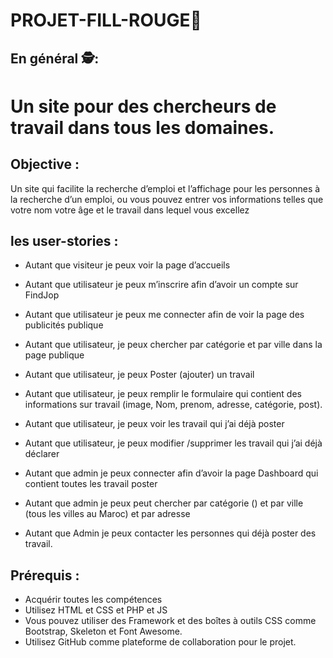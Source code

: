 # PROJET-FILL-ROUGE🚨


 ## En général 🕵️:
 # Un site pour des chercheurs de travail dans tous les domaines. 
 ## Objective :

Un site qui facilite la recherche d’emploi et l’affichage  pour les personnes à la recherche d’un emploi, ou vous pouvez entrer vos informations telles que votre nom votre âge et le travail dans lequel vous excellez

## les  user-stories :
  
*  Autant que visiteur je peux voir la page d’accueils 
*   Autant que utilisateur je peux m’inscrire afin d’avoir un compte sur FindJop
*   Autant que utilisateur je peux me connecter afin de voir la page des publicités publique
*   Autant que utilisateur, je peux chercher par catégorie et par ville dans la page publique

*   Autant que utilisateur, je peux Poster (ajouter) un travail  

*   Autant que utilisateur, je peux remplir le formulaire qui contient des informations sur travail (image, Nom, prenom, adresse, catégorie, post).

*   Autant que utilisateur, je peux voir les travail qui j’ai déjà poster

*   Autant que utilisateur, je peux modifier /supprimer les travail qui j’ai déjà déclarer

*   Autant que admin je peux connecter afin d’avoir la page Dashboard qui contient toutes les travail poster 

*   Autant que admin je peux peut chercher par catégorie () et par ville (tous les villes au Maroc) et par adresse

*   Autant que Admin je peux contacter les personnes qui déjà poster des travail. 

## Prérequis :

* Acquérir toutes les compétences
* Utilisez HTML et CSS et PHP et JS
* Vous pouvez utiliser des Framework et des boîtes à outils CSS comme Bootstrap, Skeleton et Font Awesome.
* Utilisez GitHub comme plateforme de collaboration pour le projet.
